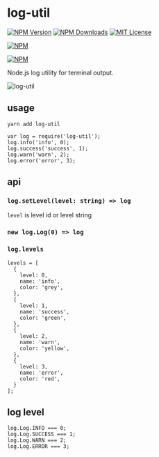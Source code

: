 # log-util

[![NPM Version][npm-version-image]][npm-url]
[![NPM Downloads][npm-downloads-image]][npm-url]
[![MIT License][license-image]][license-url]

[![NPM][nodei-image]][nodei-url]

[![NPM][nodei-dl-image]][nodei-url]

Node.js log utility for terminal output.

![log-util](doc/log-util.png)

## usage

`yarn add log-util`

```
var log = require('log-util');
log.info('info', 0);
log.success('success', 1);
log.warn('warn', 2);
log.error('error', 3);
```

## api

### `log.setLevel(level: string) => log`

`level` is level id or level string

### `new log.Log(0) => log`

### `log.levels`

```
levels = [
  {
    level: 0,
    name: 'info',
    color: 'grey',
  },
  {
    level: 1,
    name: 'success',
    color: 'green',
  },
  {
    level: 2,
    name: 'warn',
    color: 'yellow',
  },
  {
    level: 3,
    name: 'error',
    color: 'red',
  }
];
```

## log level

```
log.Log.INFO === 0;
log.Log.SUCCESS === 1;
log.Log.WARN === 2;
log.Log.ERROR === 3;
```

[npm-version-image]: http://img.shields.io/npm/v/log-util.svg?style=flat-square
[npm-url]: https://www.npmjs.com/package/log-util
[npm-downloads-image]: http://img.shields.io/npm/dm/log-util.svg?style=flat-square
[license-image]: http://img.shields.io/badge/license-MIT-blue.svg?style=flat-square
[license-url]: LICENSE
[nodei-dl-image]: https://nodei.co/npm-dl/log-util.png?height=3
[nodei-url]: https://nodei.co/npm/log-util/
[nodei-image]: https://nodei.co/npm/log-util.svg?downloads=true&downloadRank=true&stars=true
